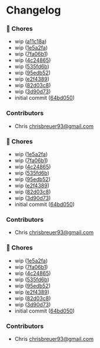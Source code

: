# Changelog

### 🧹 Chores

- wip ([a11c18a](https://github.com/stacksjs/bumpx/commit/a11c18a))
- wip ([1e5a2fa](https://github.com/stacksjs/bumpx/commit/1e5a2fa))
- wip ([7fa06b1](https://github.com/stacksjs/bumpx/commit/7fa06b1))
- wip ([4c24865](https://github.com/stacksjs/bumpx/commit/4c24865))
- wip ([535fd6b](https://github.com/stacksjs/bumpx/commit/535fd6b))
- wip ([95edb52](https://github.com/stacksjs/bumpx/commit/95edb52))
- wip ([e2f4389](https://github.com/stacksjs/bumpx/commit/e2f4389))
- wip ([82d03c8](https://github.com/stacksjs/bumpx/commit/82d03c8))
- wip ([3d90d73](https://github.com/stacksjs/bumpx/commit/3d90d73))
- initial commit ([64bd050](https://github.com/stacksjs/bumpx/commit/64bd050))

### Contributors

- Chris <chrisbreuer93@gmail.com>

### 🧹 Chores

- wip ([1e5a2fa](https://github.com/stacksjs/bumpx/commit/1e5a2fa))
- wip ([7fa06b1](https://github.com/stacksjs/bumpx/commit/7fa06b1))
- wip ([4c24865](https://github.com/stacksjs/bumpx/commit/4c24865))
- wip ([535fd6b](https://github.com/stacksjs/bumpx/commit/535fd6b))
- wip ([95edb52](https://github.com/stacksjs/bumpx/commit/95edb52))
- wip ([e2f4389](https://github.com/stacksjs/bumpx/commit/e2f4389))
- wip ([82d03c8](https://github.com/stacksjs/bumpx/commit/82d03c8))
- wip ([3d90d73](https://github.com/stacksjs/bumpx/commit/3d90d73))
- initial commit ([64bd050](https://github.com/stacksjs/bumpx/commit/64bd050))

### Contributors

- Chris <chrisbreuer93@gmail.com>

### 🧹 Chores

- wip ([1e5a2fa](https://github.com/stacksjs/bumpx/commit/1e5a2fa))
- wip ([7fa06b1](https://github.com/stacksjs/bumpx/commit/7fa06b1))
- wip ([4c24865](https://github.com/stacksjs/bumpx/commit/4c24865))
- wip ([535fd6b](https://github.com/stacksjs/bumpx/commit/535fd6b))
- wip ([95edb52](https://github.com/stacksjs/bumpx/commit/95edb52))
- wip ([e2f4389](https://github.com/stacksjs/bumpx/commit/e2f4389))
- wip ([82d03c8](https://github.com/stacksjs/bumpx/commit/82d03c8))
- wip ([3d90d73](https://github.com/stacksjs/bumpx/commit/3d90d73))
- initial commit ([64bd050](https://github.com/stacksjs/bumpx/commit/64bd050))

### Contributors

- Chris <chrisbreuer93@gmail.com>
